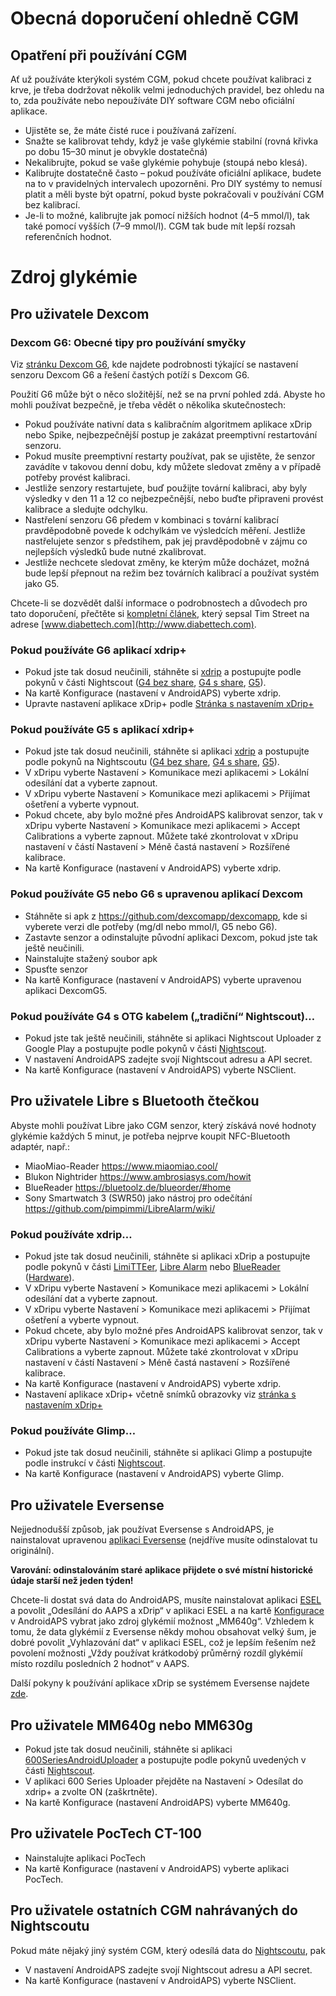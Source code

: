 # Obecná doporučení ohledně CGM

## Opatření při používání CGM

Ať už používáte kterýkoli systém CGM, pokud chcete používat kalibraci z krve, je třeba dodržovat několik velmi jednoduchých pravidel, bez ohledu na to, zda používáte nebo nepoužíváte DIY software CGM nebo oficiální aplikace.

* Ujistěte se, že máte čisté ruce i používaná zařízení.
* Snažte se kalibrovat tehdy, když je vaše glykémie stabilní (rovná křivka po dobu 15–30 minut je obvykle dostatečná)
* Nekalibrujte, pokud se vaše glykémie pohybuje (stoupá nebo klesá). 
* Kalibrujte dostatečně často – pokud používáte oficiální aplikace, budete na to v pravidelných intervalech upozorněni. Pro DIY systémy to nemusí platit a měli byste být opatrní, pokud byste pokračovali v používání CGM bez kalibrací.
* Je-li to možné, kalibrujte jak pomocí nižších hodnot (4–5 mmol/l), tak také pomocí vyšších (7–9 mmol/l). CGM tak bude mít lepší rozsah referenčních hodnot.

# Zdroj glykémie

## Pro uživatele Dexcom

### Dexcom G6: Obecné tipy pro používání smyčky

Viz [stránku Dexcom G6](../Configuration/Dexcom.md), kde najdete podrobnosti týkající se nastavení senzoru Dexcom G6 a řešení častých potíží s Dexcom G6.

Použití G6 může být o něco složitější, než se na první pohled zdá. Abyste ho mohli používat bezpečně, je třeba vědět o několika skutečnostech:

* Pokud používáte nativní data s kalibračním algoritmem aplikace xDrip nebo Spike, nejbezpečnější postup je zakázat preemptivní restartování senzoru.
* Pokud musíte preemptivní restarty používat, pak se ujistěte, že senzor zavádíte v takovou denní dobu, kdy můžete sledovat změny a v případě potřeby provést kalibraci. 
* Jestliže senzory restartujete, buď použijte tovární kalibraci, aby byly výsledky v den 11 a 12 co nejbezpečnější, nebo buďte připraveni provést kalibrace a sledujte odchylku.
* Nastřelení senzoru G6 předem v kombinaci s tovární kalibrací pravděpodobně povede k odchylkám ve výsledcích měření. Jestliže nastřelujete senzor s předstihem, pak jej pravděpodobně v zájmu co nejlepších výsledků bude nutné zkalibrovat.
* Jestliže nechcete sledovat změny, ke kterým může docházet, možná bude lepší přepnout na režim bez továrních kalibrací a používat systém jako G5.

Chcete-li se dozvědět další informace o podrobnostech a důvodech pro tato doporučení, přečtěte si [kompletní článek](http://www.diabettech.com/artificial-pancreas/diy-looping-and-cgm/), který sepsal Tim Street na adrese [www.diabettech.com](http://www.diabettech.com).

### Pokud používáte G6 aplikací xdrip+

* Pokud jste tak dosud neučinili, stáhněte si [xdrip](https://github.com/NightscoutFoundation/xDrip) a postupujte podle pokynů v části Nightscout ([G4 bez share](http://www.nightscout.info/wiki/welcome/nightscout-with-xdrip-wireless-bridge), [G4 s share](http://www.nightscout.info/wiki/welcome/nightscout-with-xdrip-and-dexcom-share-wireless), [G5](http://www.nightscout.info/wiki/welcome/nightscout-with-xdrip-and-dexcom-share-wireless/xdrip-with-g5-support)).
* Na kartě Konfigurace (nastavení v AndroidAPS) vyberte xdrip.
* Upravte nastavení aplikace xDrip+ podle [Stránka s nastavením xDrip+](../Configuration/xdrip.md)

### Pokud používáte G5 s aplikací xdrip+

* Pokud jste tak dosud neučinili, stáhněte si aplikaci [xdrip](https://github.com/NightscoutFoundation/xDrip) a postupujte podle pokynů na Nightscoutu ([G4 bez share](http://www.nightscout.info/wiki/welcome/nightscout-with-xdrip-wireless-bridge), [G4 s share](http://www.nightscout.info/wiki/welcome/nightscout-with-xdrip-and-dexcom-share-wireless), [G5](http://www.nightscout.info/wiki/welcome/nightscout-with-xdrip-and-dexcom-share-wireless/xdrip-with-g5-support)).
* V xDripu vyberte Nastavení > Komunikace mezi aplikacemi > Lokální odesílání dat a vyberte zapnout.
* V xDripu vyberte Nastavení > Komunikace mezi aplikacemi > Přijímat ošetření a vyberte vypnout.
* Pokud chcete, aby bylo možné přes AndroidAPS kalibrovat senzor, tak v xDripu vyberte Nastavení > Komunikace mezi aplikacemi > Accept Calibrations a vyberte zapnout. Můžete také zkontrolovat v xDripu nastavení v částí Nastavení > Méně častá nastavení > Rozšířené kalibrace.
* Na kartě Konfigurace (nastavení v AndroidAPS) vyberte xdrip.

### Pokud používáte G5 nebo G6 s upravenou aplikací Dexcom  


* Stáhněte si apk z <https://github.com/dexcomapp/dexcomapp>, kde si vyberete verzi dle potřeby (mg/dl nebo mmol/l, G5 nebo G6).
* Zastavte senzor a odinstalujte původní aplikaci Dexcom, pokud jste tak ještě neučinili.
* Nainstalujte stažený soubor apk
* Spusťte senzor
* Na kartě Konfigurace (nastavení v AndroidAPS) vyberte upravenou aplikaci DexcomG5.

### Pokud používáte G4 s OTG kabelem („tradiční“ Nightscout)…  


* Pokud jste tak ještě neučinili, stáhněte si aplikaci Nightscout Uploader z Google Play a postupujte podle pokynů v části [Nightscout](http://www.nightscout.info/wiki/welcome/basic-requirements).
* V nastavení AndroidAPS zadejte svojí Nightscout adresu a API secret.
* Na kartě Konfigurace (nastavení v AndroidAPS) vyberte NSClient.

## Pro uživatele Libre s Bluetooth čtečkou  


Abyste mohli používat Libre jako CGM senzor, který získává nové hodnoty glykémie každých 5 minut, je potřeba nejprve koupit NFC-Bluetooth adaptér, např.:

* MiaoMiao-Reader <https://www.miaomiao.cool/>
* Blukon Nightrider <https://www.ambrosiasys.com/howit>
* BlueReader <https://bluetoolz.de/blueorder/#home>
* Sony Smartwatch 3 (SWR50) jako nástroj pro odečítání <https://github.com/pimpimmi/LibreAlarm/wiki/>

### Pokud používáte xdrip…  


* Pokud jste tak dosud neučinili, stáhněte si aplikaci xDrip a postupujte podle pokynů v části [LimiTTEer](https://github.com/JoernL/LimiTTer), [Libre Alarm](https://github.com/pimpimmi/LibreAlarm/wiki) nebo [BlueReader](https://unendlichkeit.net/wordpress/?p=680&lang=en) ([Hardware](https://bluetoolz.de/wordpress/)).
* V xDripu vyberte Nastavení > Komunikace mezi aplikacemi > Lokální odesílání dat a vyberte zapnout.
* V xDripu vyberte Nastavení > Komunikace mezi aplikacemi > Přijímat ošetření a vyberte vypnout.
* Pokud chcete, aby bylo možné přes AndroidAPS kalibrovat senzor, tak v xDripu vyberte Nastavení > Komunikace mezi aplikacemi > Accept Calibrations a vyberte zapnout. Můžete také zkontrolovat v xDripu nastavení v částí Nastavení > Méně častá nastavení > Rozšířené kalibrace.
* Na kartě Konfigurace (nastavení v AndroidAPS) vyberte xdrip.
* Nastavení aplikace xDrip+ včetně snímků obrazovky viz [stránka s nastavením xDrip+](../Configuration/xdrip.md)

### Pokud používáte Glimp…  


* Pokud jste tak dosud neučinili, stáhněte si aplikaci Glimp a postupujte podle instrukcí v části [Nightscout](http://www.nightscout.info/wiki/welcome/nightscout-for-libre).
* Na kartě Konfigurace (nastavení v AndroidAPS) vyberte Glimp.

## Pro uživatele Eversense  


Nejjednodušší způsob, jak používat Eversense s AndroidAPS, je nainstalovat upravenou [aplikaci Eversense](https://github.com/BernhardRo/Esel/blob/master/apk/mod_com.senseonics.gen12androidapp-release.apk) (nejdříve musíte odinstalovat tu originální).

**Varování: odinstalováním staré aplikace přijdete o své místní historické údaje starší než jeden týden!**

Chcete-li dostat svá data do AndroidAPS, musíte nainstalovat aplikaci [ESEL](https://github.com/BernhardRo/Esel/blob/master/apk/esel.apk) a povolit „Odesílání do AAPS a xDrip“ v aplikaci ESEL a na kartě [Konfigurace](../Configuration/Config-Builder.md) v AndroidAPS vybrat jako zdroj glykémií možnost „MM640g“. Vzhledem k tomu, že data glykémií z Eversense někdy mohou obsahovat velký šum, je dobré povolit „Vyhlazování dat“ v aplikaci ESEL, což je lepším řešením než povolení možnosti „Vždy používat krátkodobý průměrný rozdíl glykémií místo rozdílu posledních 2 hodnot“ v AAPS.

Další pokyny k používání aplikace xDrip se systémem Eversense najdete [zde](https://github.com/BernhardRo/Esel/tree/master/apk).

## Pro uživatele MM640g nebo MM630g  


* Pokud jste tak dosud neučinili, stáhněte si aplikaci [600SeriesAndroidUploader](http://pazaan.github.io/600SeriesAndroidUploader/) a postupujte podle pokynů uvedených v části [Nightscout](http://www.nightscout.info/wiki/welcome/nightscout-and-medtronic-640g).
* V aplikaci 600 Series Uploader přejděte na Nastavení > Odesílat do xdrip+ a zvolte ON (zaškrtněte).
* Na kartě Konfigurace (nastavení AndroidAPS) vyberte MM640g.

## Pro uživatele PocTech CT-100  


* Nainstalujte aplikaci PocTech
* Na kartě Konfigurace (nastavení v AndroidAPS) vyberte aplikaci PocTech.

## Pro uživatele ostatních CGM nahrávaných do Nightscoutu  


Pokud máte nějaký jiný systém CGM, který odesílá data do [Nightscoutu](http://www.nightscout.info), pak  


* V nastavení AndroidAPS zadejte svojí Nightscout adresu a API secret.
* Na kartě Konfigurace (nastavení v AndroidAPS) vyberte NSClient.